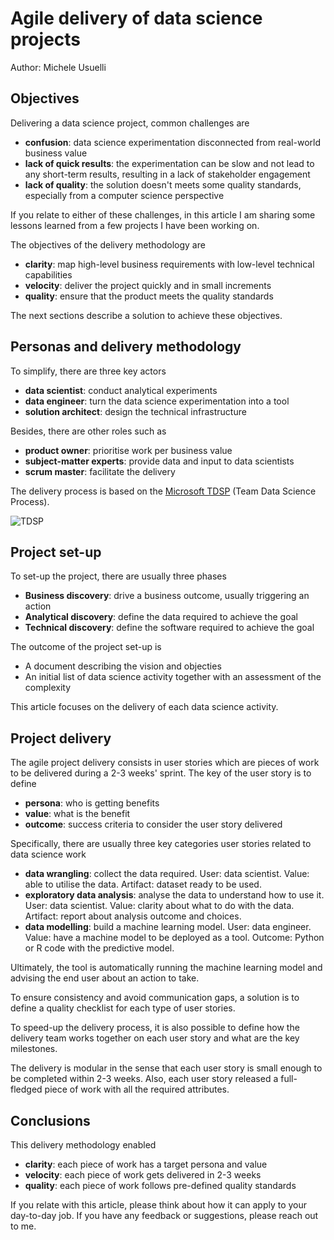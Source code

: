 
# Agile delivery of data science projects

Author: Michele Usuelli

## Objectives

Delivering a data science project, common challenges are
- **confusion**: data science experimentation disconnected from real-world business value
- **lack of quick results**: the experimentation can be slow and not lead to any short-term results, resulting in a lack of stakeholder engagement
- **lack of quality**: the solution doesn't meets some quality standards, especially from a computer science perspective

If you relate to either of these challenges, in this article I am sharing some lessons learned from a few projects I have been working on.

The objectives of the delivery methodology are
- **clarity**: map high-level business requirements with low-level technical capabilities
- **velocity**: deliver the project quickly and in small increments
- **quality**: ensure that the product meets the quality standards

The next sections describe a solution to achieve these objectives.



## Personas and delivery methodology

To simplify, there are three key actors
- **data scientist**: conduct analytical experiments
- **data engineer**: turn the data science experimentation into a tool
- **solution architect**: design the technical infrastructure

Besides, there are other roles such as
- **product owner**: prioritise work per business value
- **subject-matter experts**: provide data and input to data scientists
- **scrum master**: facilitate the delivery

The delivery process is based on the [Microsoft TDSP](https://docs.microsoft.com/en-us/azure/machine-learning/team-data-science-process/overview) (Team Data Science Process).

![TDSP](https://docs.microsoft.com/en-us/azure/machine-learning/team-data-science-process/media/overview/tdsp-lifecycle2.png)


## Project set-up

To set-up the project, there are usually three phases
- **Business discovery**: drive a business outcome, usually triggering an action
- **Analytical discovery**: define the data required to achieve the goal
- **Technical discovery**: define the software required to achieve the goal

The outcome of the project set-up is
- A document describing the vision and objecties
- An initial list of data science activity together with an assessment of the complexity

This article focuses on the delivery of each data science activity.


## Project delivery

The agile project delivery consists in user stories which are pieces of work to be delivered during a 2-3 weeks' sprint. The key of the user story is to define
- **persona**: who is getting benefits
- **value**: what is the benefit
- **outcome**: success criteria to consider the user story delivered

Specifically, there are usually three key categories user stories related to data science work
- **data wrangling**: collect the data required. User: data scientist. Value: able to utilise the data. Artifact: dataset ready to be used.
- **exploratory data analysis**: analyse the data to understand how to use it. User: data scientist. Value: clarity about what to do with the data. Artifact: report about analysis outcome and choices.
- **data modelling**: build a machine learning model. User: data engineer. Value: have a machine model to be deployed as a tool. Outcome: Python or R code with the predictive model.

Ultimately, the tool is automatically running the machine learning model and advising the end user about an action to take.

To ensure consistency and avoid communication gaps, a solution is to define a quality checklist for each type of user stories.

To speed-up the delivery process, it is also possible to define how the delivery team works together on each user story and what are the key milestones.

The delivery is modular in the sense that each user story is small enough to be completed within 2-3 weeks. Also, each user story released a full-fledged piece of work with all the required attributes.



## Conclusions

This delivery methodology enabled
- **clarity**: each piece of work has a target persona and value
- **velocity**: each piece of work gets delivered in 2-3 weeks
- **quality**: each piece of work follows pre-defined quality standards

If you relate with this article, please think about how it can apply to your day-to-day job. If you have any feedback or suggestions, please reach out to me.


